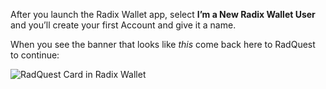 After you launch the Radix Wallet app, select **I’m a New Radix Wallet User** and you’ll create your first Account and give it a name.

When you see the banner that looks like _this_ come back here to RadQuest to continue:

![RadQuest Card in Radix Wallet](/quests-images/key/2-KeyImage_RejoinRadQuestCard.webp)
